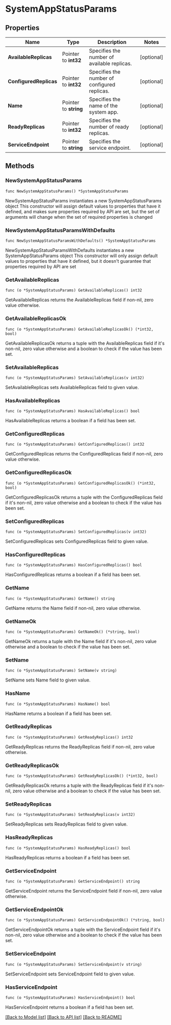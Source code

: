 # SystemAppStatusParams

## Properties

Name | Type | Description | Notes
------------ | ------------- | ------------- | -------------
**AvailableReplicas** | Pointer to **int32** | Specifies the number of available replicas. | [optional] 
**ConfiguredReplicas** | Pointer to **int32** | Specifies the number of configured replicas. | [optional] 
**Name** | Pointer to **string** | Specifies the name of the system app. | [optional] 
**ReadyReplicas** | Pointer to **int32** | Specifies the number of ready replicas. | [optional] 
**ServiceEndpoint** | Pointer to **string** | Specifies the service endpoint. | [optional] 

## Methods

### NewSystemAppStatusParams

`func NewSystemAppStatusParams() *SystemAppStatusParams`

NewSystemAppStatusParams instantiates a new SystemAppStatusParams object
This constructor will assign default values to properties that have it defined,
and makes sure properties required by API are set, but the set of arguments
will change when the set of required properties is changed

### NewSystemAppStatusParamsWithDefaults

`func NewSystemAppStatusParamsWithDefaults() *SystemAppStatusParams`

NewSystemAppStatusParamsWithDefaults instantiates a new SystemAppStatusParams object
This constructor will only assign default values to properties that have it defined,
but it doesn't guarantee that properties required by API are set

### GetAvailableReplicas

`func (o *SystemAppStatusParams) GetAvailableReplicas() int32`

GetAvailableReplicas returns the AvailableReplicas field if non-nil, zero value otherwise.

### GetAvailableReplicasOk

`func (o *SystemAppStatusParams) GetAvailableReplicasOk() (*int32, bool)`

GetAvailableReplicasOk returns a tuple with the AvailableReplicas field if it's non-nil, zero value otherwise
and a boolean to check if the value has been set.

### SetAvailableReplicas

`func (o *SystemAppStatusParams) SetAvailableReplicas(v int32)`

SetAvailableReplicas sets AvailableReplicas field to given value.

### HasAvailableReplicas

`func (o *SystemAppStatusParams) HasAvailableReplicas() bool`

HasAvailableReplicas returns a boolean if a field has been set.

### GetConfiguredReplicas

`func (o *SystemAppStatusParams) GetConfiguredReplicas() int32`

GetConfiguredReplicas returns the ConfiguredReplicas field if non-nil, zero value otherwise.

### GetConfiguredReplicasOk

`func (o *SystemAppStatusParams) GetConfiguredReplicasOk() (*int32, bool)`

GetConfiguredReplicasOk returns a tuple with the ConfiguredReplicas field if it's non-nil, zero value otherwise
and a boolean to check if the value has been set.

### SetConfiguredReplicas

`func (o *SystemAppStatusParams) SetConfiguredReplicas(v int32)`

SetConfiguredReplicas sets ConfiguredReplicas field to given value.

### HasConfiguredReplicas

`func (o *SystemAppStatusParams) HasConfiguredReplicas() bool`

HasConfiguredReplicas returns a boolean if a field has been set.

### GetName

`func (o *SystemAppStatusParams) GetName() string`

GetName returns the Name field if non-nil, zero value otherwise.

### GetNameOk

`func (o *SystemAppStatusParams) GetNameOk() (*string, bool)`

GetNameOk returns a tuple with the Name field if it's non-nil, zero value otherwise
and a boolean to check if the value has been set.

### SetName

`func (o *SystemAppStatusParams) SetName(v string)`

SetName sets Name field to given value.

### HasName

`func (o *SystemAppStatusParams) HasName() bool`

HasName returns a boolean if a field has been set.

### GetReadyReplicas

`func (o *SystemAppStatusParams) GetReadyReplicas() int32`

GetReadyReplicas returns the ReadyReplicas field if non-nil, zero value otherwise.

### GetReadyReplicasOk

`func (o *SystemAppStatusParams) GetReadyReplicasOk() (*int32, bool)`

GetReadyReplicasOk returns a tuple with the ReadyReplicas field if it's non-nil, zero value otherwise
and a boolean to check if the value has been set.

### SetReadyReplicas

`func (o *SystemAppStatusParams) SetReadyReplicas(v int32)`

SetReadyReplicas sets ReadyReplicas field to given value.

### HasReadyReplicas

`func (o *SystemAppStatusParams) HasReadyReplicas() bool`

HasReadyReplicas returns a boolean if a field has been set.

### GetServiceEndpoint

`func (o *SystemAppStatusParams) GetServiceEndpoint() string`

GetServiceEndpoint returns the ServiceEndpoint field if non-nil, zero value otherwise.

### GetServiceEndpointOk

`func (o *SystemAppStatusParams) GetServiceEndpointOk() (*string, bool)`

GetServiceEndpointOk returns a tuple with the ServiceEndpoint field if it's non-nil, zero value otherwise
and a boolean to check if the value has been set.

### SetServiceEndpoint

`func (o *SystemAppStatusParams) SetServiceEndpoint(v string)`

SetServiceEndpoint sets ServiceEndpoint field to given value.

### HasServiceEndpoint

`func (o *SystemAppStatusParams) HasServiceEndpoint() bool`

HasServiceEndpoint returns a boolean if a field has been set.


[[Back to Model list]](../README.md#documentation-for-models) [[Back to API list]](../README.md#documentation-for-api-endpoints) [[Back to README]](../README.md)


